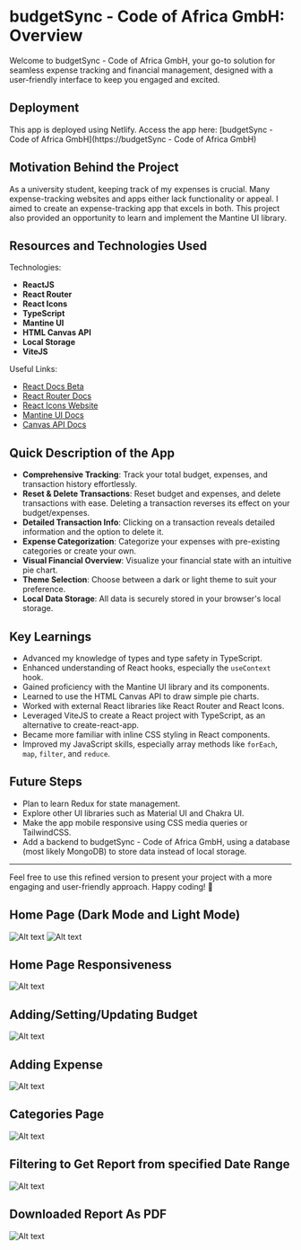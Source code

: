 # budgetSync - Code of Africa GmbH: Overview

Welcome to budgetSync - Code of Africa GmbH, your go-to solution for seamless expense tracking and financial management, designed with a user-friendly interface to keep you engaged and excited.

## Deployment
This app is deployed using Netlify.
Access the app here: [budgetSync - Code of Africa GmbH](https://budgetSync - Code of Africa GmbH)

## Motivation Behind the Project 
As a university student, keeping track of my expenses is crucial. Many expense-tracking websites and apps either lack functionality or appeal. I aimed to create an expense-tracking app that excels in both. This project also provided an opportunity to learn and implement the Mantine UI library.

## Resources and Technologies Used
Technologies: 
- **ReactJS** 
- **React Router** 
- **React Icons** 
- **TypeScript** 
- **Mantine UI** 
- **HTML Canvas API** 
- **Local Storage** 
- **ViteJS**

Useful Links:
- [React Docs Beta](https://beta.reactjs.org/)
- [React Router Docs](https://reactrouter.com/en/main)
- [React Icons Website](https://react-icons.github.io/react-icons)
- [Mantine UI Docs](https://mantine.dev/pages/getting-started/)
- [Canvas API Docs](https://developer.mozilla.org/en-US/docs/Web/API/Canvas_API)

## Quick Description of the App
- **Comprehensive Tracking**: Track your total budget, expenses, and transaction history effortlessly.
- **Reset & Delete Transactions**: Reset budget and expenses, and delete transactions with ease. Deleting a transaction reverses its effect on your budget/expenses.
- **Detailed Transaction Info**: Clicking on a transaction reveals detailed information and the option to delete it.
- **Expense Categorization**: Categorize your expenses with pre-existing categories or create your own.
- **Visual Financial Overview**: Visualize your financial state with an intuitive pie chart.
- **Theme Selection**: Choose between a dark or light theme to suit your preference.
- **Local Data Storage**: All data is securely stored in your browser's local storage.

## Key Learnings
- Advanced my knowledge of types and type safety in TypeScript.
- Enhanced understanding of React hooks, especially the `useContext` hook.
- Gained proficiency with the Mantine UI library and its components.
- Learned to use the HTML Canvas API to draw simple pie charts.
- Worked with external React libraries like React Router and React Icons.
- Leveraged ViteJS to create a React project with TypeScript, as an alternative to create-react-app.
- Became more familiar with inline CSS styling in React components.
- Improved my JavaScript skills, especially array methods like `forEach`, `map`, `filter`, and `reduce`.

## Future Steps
- Plan to learn Redux for state management.
- Explore other UI libraries such as Material UI and Chakra UI.
- Make the app mobile responsive using CSS media queries or TailwindCSS.
- Add a backend to budgetSync - Code of Africa GmbH, using a database (most likely MongoDB) to store data instead of local storage.

---

Feel free to use this refined version to present your project with a more engaging and user-friendly approach. Happy coding! 🌟

## Home Page (Dark Mode and Light Mode)
![Alt text](/public/homePage.png)
![Alt text](/public/image.png)


## Home Page Responsiveness
![Alt text](/public/responsiveness.png)

## Adding/Setting/Updating Budget
![Alt text](/public/addingBudget.png)

## Adding Expense
![Alt text](/public/addingExpense.png)

## Categories Page
![Alt text](/public/categories.png)

## Filtering to Get Report from specified Date Range
![Alt text](/public/firtering.png)

## Downloaded Report As PDF
![Alt text](/public/downloadedReport.png)



